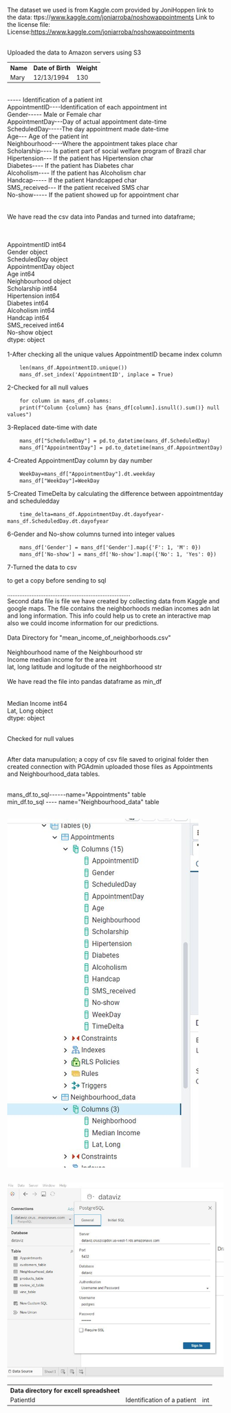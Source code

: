 The dataset we used is from Kaggle.com provided by JoniHoppen 
link to the data: ttps://www.kaggle.com/joniarroba/noshowappointments
Link to the license file: License:https://www.kaggle.com/joniarroba/noshowappointments



<br>Uploaded the data to Amazon servers using S3
<html>
 <head>
   <title>Working with HTML Tables</title>
 </head>
 <body>
   <table>				<!-- create an table object -->
     <tr>				<!-- "tr" represents a row -->
       <th>Name</th>	<!-- use "th" to indicate header row -->
       <th>Date of Birth</th>
       <th>Weight</th>
     </tr> 
     <tr>				<!-- once again use tr for another row -->
       <td>Mary</td>	<!-- use "td" henceforth for normal rows -->
       <td>12/13/1994</td>
       <td>130</td>
     </tr>    
   </table>
 </body>
</html>
<table>				
     <tr>
	     <th>Data directory for excell spreadsheet</th>
     </tr> 
	<tr><td>PatientId</td><td>Identification of a patient</td><td>int</td>
<br>-----   Identification of a patient 							int
<br>AppointmentID----Identification of each appointment						int
<br>Gender-----      Male or Female 								char
<br>AppointmentDay---Day of actual appointment							date-time
<br>ScheduledDay-----The day appointment made							date-time
<br>Age---           Age of the patient								int
<br>Neighbourhood----Where the appointment takes place						char						
<br>Scholarship----  Is patient part of social welfare program of Brazil	char
<br>Hipertension---	 If the patient has Hipertension						char
<br>Diabetes----	 If the patient has Diabetes							char
<br>Alcoholism----	 If the patient has Alcoholism							char
<br>Handcap-----	 If the patient Handcapped							char
<br>SMS_received---	 If the patient received SMS 							char
<br>No-show-----	 If the patient showed up for appointment 				        char

<br>
<br>
<br>We have read the csv data into Pandas and turned into dataframe;
<br>
<br>

<br>AppointmentID      int64
<br>Gender            object
<br>ScheduledDay      object
<br>AppointmentDay    object
<br>Age                int64
<br>Neighbourhood     object
<br>Scholarship        int64
<br>Hipertension       int64
<br>Diabetes           int64
<br>Alcoholism         int64
<br>Handcap            int64
<br>SMS_received       int64
<br>No-show           object
<br>dtype: object
<br>
<br>1-After checking all the unique values AppointmentID became index column

		len(mans_df.AppointmentID.unique())
		mans_df.set_index('AppointmentID', inplace = True)
		
2-Checked for all null values

		for column in mans_df.columns:
		print(f"Column {column} has {mans_df[column].isnull().sum()} null values")
		
3-Replaced date-time with date

		mans_df["ScheduledDay"] = pd.to_datetime(mans_df.ScheduledDay)
		mans_df["AppointmentDay"] = pd.to_datetime(mans_df.AppointmentDay)
		
		
4-Created AppointmentDay column by day number

		WeekDay=mans_df["AppointmentDay"].dt.weekday
		mans_df["WeekDay"]=WeekDay


5-Created TimeDelta by calculating the difference between appointmentday and scheduledday

		time_delta=mans_df.AppointmentDay.dt.dayofyear-mans_df.ScheduledDay.dt.dayofyear
		
		
6-Gender and No-show columns turned into integer values

		mans_df['Gender'] = mans_df['Gender'].map({'F': 1, 'M': 0})
		mans_df['No-show'] = mans_df['No-show'].map({'No': 1, 'Yes': 0})

7-Turned the data to csv

 to get a copy before sending to sql


.......................................................................
<br>Second data file is file we have created by collecting data from Kaggle and google maps. The file contains the neighborhoods median incomes adn lat and long information. This info could help us to crete an interactive map also we could income information for our predictions.
<br>
<br>Data Directory for "mean_income_of_neighborhoods.csv"
<br>
<br>Neighbourhood    name of the Neighbourhood   					str
<br>Income			 median income for the area  				int
<br>lat, long        latitude and logitude of the neighborhoood			str
<br>
<br>
We have read the file into pandas dataframe as min_df
<br>
<br>
<br>Median Income     int64
<br>Lat,  Long       object
<br>dtype: object

<br>Checked for null values 

<br>After data manupulation; a copy of csv file saved to original folder then created connection with PGAdmin uploaded those files as  Appointments and Neighbourhood_data tables.

<br>mans_df.to_sql------name="Appointments" table 
<br>min_df.to_sql  ---- name="Neighbourhood_data" table 

<br>![](https://github.com/britnijgrimm/group2-project/blob/datamanupulation/pgadmintables.JPG)

<br>![](https://github.com/britnijgrimm/group2-project/blob/datamanupulation/Tableau_connection.JPG)
